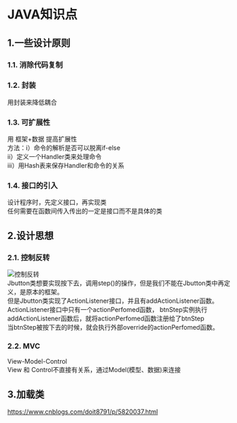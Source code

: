 # JAVA知识点

## 1.一些设计原则
### 1.1. 消除代码复制

### 1.2. 封装
用封装来降低耦合

### 1.3. 可扩展性
用 框架+数据 提高扩展性  
方法：i）命令的解析是否可以脱离if-else  
     ii）定义一个Handler类来处理命令  
     iii）用Hash表来保存Handler和命令的关系

### 1.4. 接口的引入
设计程序时，先定义接口，再实现类  
任何需要在函数间传入传出的一定是接口而不是具体的类

## 2.设计思想
### 2.1. 控制反转
![控制反转](https://github.com/CoderOrigin/JAVA-Course/blob/firstBranch/image/%E6%8E%A7%E5%88%B6%E5%8F%8D%E8%BD%AC.png)  
Jbutton类想要实现按下去，调用step()的操作，但是我们不能在Jbutton类中再定义，是原本的框架。  
但是Jbutton类实现了ActionListener接口，并且有addActionListener函数。  
ActionListener接口中只有一个actionPerfomed函数， btnStep实例执行addActionListener函数后，就将actionPerfomed函数注册给了btnStep  
当btnStep被按下去的时候，就会执行外部override的actionPerfomed函数。  
### 2.2. MVC
View-Model-Control  
View 和 Control不直接有关系，通过Model(模型、数据)来连接

## 3.加载类
https://www.cnblogs.com/doit8791/p/5820037.html

